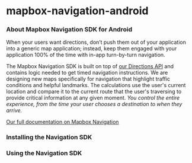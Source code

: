 # mapbox-navigation-android


### About Mapbox Navigation SDK for Android

When your users want directions, don’t push them out of your application into a generic map application; instead, keep them engaged with your application 100% of the time with in-app turn-by-turn navigation.

The Mapbox Navigation SDK is built on top of [our Directions API](https://github.com/mapbox/mapbox-java/blob/master/mapbox/libjava-services/src/main/java/com/mapbox/services/api/directions/v5/DirectionsService.java) and contains logic needed to get timed navigation instructions. We are designing new maps specifically for navigation that highlight traffic conditions and helpful landmarks. The calculations use the user's current location and compare it to the current route that the user's traversing to provide critical information at any given moment. _You control the entire experience, from the time your user chooses a destination to when they arrive._

<!---
Keep adding text...
-->

[Our full documentation on Mapbox Navigation](https://www.mapbox.com/android-docs/mapbox-navigation/2.1.0/navigation/)




### Installing the Navigation SDK


<!---
Keep adding text...


-->




### Using the Navigation SDK

<!---
Keep adding text...
-->

